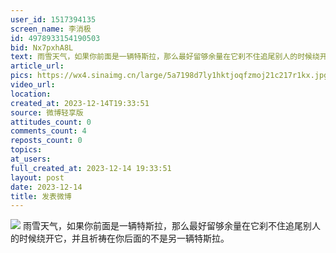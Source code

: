 ```yaml
---
user_id: 1517394135
screen_name: 李消极
id: 4978933154190503
bid: Nx7pxhA8L
text: 雨雪天气，如果你前面是一辆特斯拉，那么最好留够余量在它刹不住追尾别人的时候绕开它，并且祈祷在你后面的不是另一辆特斯拉。 
article_url: 
pics: https://wx4.sinaimg.cn/large/5a7198d7ly1hktjoqfzmoj21c217r1kx.jpg
video_url: 
location: 
created_at: 2023-12-14T19:33:51
source: 微博轻享版
attitudes_count: 0
comments_count: 4
reposts_count: 0
topics: 
at_users: 
full_created_at: 2023-12-14 19:33:51
layout: post
date: 2023-12-14
title: 发表微博
---
```



![](https://wx4.sinaimg.cn/large/5a7198d7ly1hktjoqfzmoj21c217r1kx.jpg)
雨雪天气，如果你前面是一辆特斯拉，那么最好留够余量在它刹不住追尾别人的时候绕开它，并且祈祷在你后面的不是另一辆特斯拉。 
